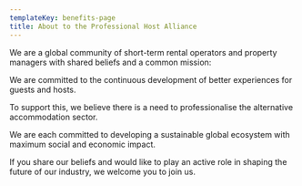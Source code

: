```yaml
---
templateKey: benefits-page
title: About to the Professional Host Alliance
---
```

We are a global community of short-term rental operators and property managers with shared beliefs and a common mission:

We are committed to the continuous development of better experiences for guests and hosts.

To support this, we believe there is a need to professionalise the alternative accommodation sector.

We are each committed to developing a sustainable global ecosystem with maximum social and economic impact.

If you share our beliefs and would like to play an active role in shaping the future of our industry, we welcome you to join us.

# 

###
